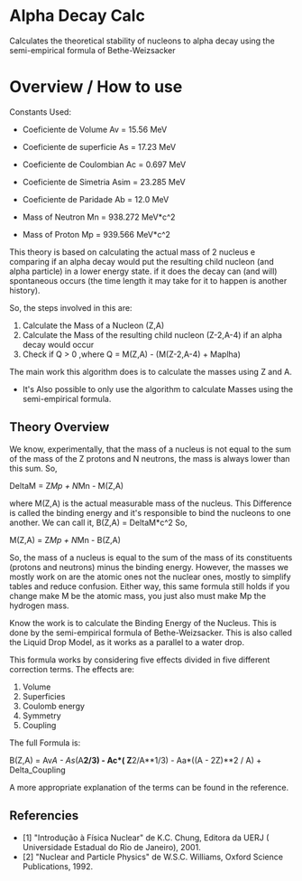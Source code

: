 # Alpha Decay Calc

Calculates the theoretical stability of nucleons to alpha decay using the semi-empirical formula of Bethe-Weizsacker

# Overview / How to use

Constants Used:
* Coeficiente de Volume              Av = 15.56 MeV
* Coeficiente de superficie          As = 17.23 MeV
* Coeficiente de Coulombian          Ac = 0.697 MeV
* Coeficiente de Simetria            Asim = 23.285 MeV
* Coeficiente de Paridade            Ab = 12.0 MeV

* Mass of Neutron                    Mn = 938.272 MeV*c^2
* Mass of Proton                     Mp = 939.566 MeV*c^2

This theory is based on calculating the actual mass of 2 nucleus e comparing if an alpha decay would put the resulting child nucleon (and alpha particle) in a lower energy state. if it does the
decay can (and will) spontaneous occurs (the time length it may take for it to happen is another history).

So, the steps involved in this are:
1. Calculate the Mass of a Nucleon (Z,A)
2. Calculate the Mass of the resulting child nucleon (Z-2,A-4) if an alpha decay would occur
3. Check if Q > 0 ,where Q =  M(Z,A) - (M(Z-2,A-4) + Maplha)

The main work this algorithm does is to calculate the masses using Z and A.

* It's Also possible to only use the algorithm to calculate Masses using the semi-empirical formula.

## Theory Overview

We know, experimentally, that the mass of a nucleus is not equal to the sum of the mass of the Z protons and N neutrons, the mass is always lower than this sum. So,

DeltaM = Z*Mp + N*Mn - M(Z,A)

where M(Z,A) is the actual measurable mass of the nucleus.
This Difference is called the binding energy and it's responsible to bind the nucleons to one another. We can call it,
B(Z,A) = DeltaM*c^2
So,

M(Z,A) = Z*Mp + N*Mn - B(Z,A)

So, the mass of a nucleus is equal to the sum of the mass of its constituents (protons and neutrons) minus the binding energy.
However, the masses we mostly work on are the atomic ones not the nuclear ones, mostly to simplify tables and reduce confusion. Either way, this same formula still holds 
if you change make M be the atomic mass, you just also must make Mp the hydrogen mass.

Know the work is to calculate the Binding Energy of the Nucleus. This is done by the semi-empirical formula of Bethe-Weizsacker.
This is also called the Liquid Drop Model, as it works as a parallel to a water drop.

This formula works by considering five effects divided in five different correction terms. The effects are:
1. Volume
2. Superficies
3. Coulomb energy
4. Symmetry
5. Coupling

The full Formula is:

B(Z,A) = Av*A - As*(A**2/3) - Ac*( Z**2/A**1/3) - Aa*((A - 2Z)**2 / A) + Delta_Coupling

A more appropriate explanation of the terms can be found in the reference.


## Referencies

* [1] "Introdução à Física Nuclear" de K.C. Chung, Editora da UERJ ( Universidade Estadual do Rio de Janeiro), 2001.
* [2] "Nuclear and Particle Physics" de W.S.C. Williams, Oxford Science Publications, 1992.
